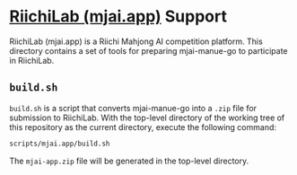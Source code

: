 # [RiichiLab (mjai.app)](https://mjai.app/) Support

RiichiLab (mjai.app) is a Riichi Mahjong AI competition platform. This directory contains a set of tools for preparing mjai-manue-go to participate in RiichiLab.

## `build.sh`

`build.sh` is a script that converts mjai-manue-go into a `.zip` file for submission to RiichiLab. With the top-level directory of the working tree of this repository as the current directory, execute the following command:

```sh
scripts/mjai.app/build.sh
```

The `mjai-app.zip` file will be generated in the top-level directory.

